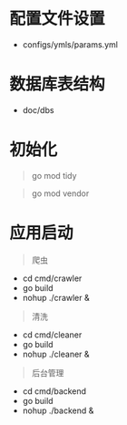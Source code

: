 # 配置文件设置
- configs/ymls/params.yml

# 数据库表结构
- doc/dbs

# 初始化

> go mod tidy

> go mod vendor

# 应用启动

> 爬虫
- cd cmd/crawler
- go build
- nohup ./crawler &

> 清洗
- cd cmd/cleaner
- go build
- nohup ./cleaner &

> 后台管理
- cd cmd/backend
- go build
- nohup ./backend &

